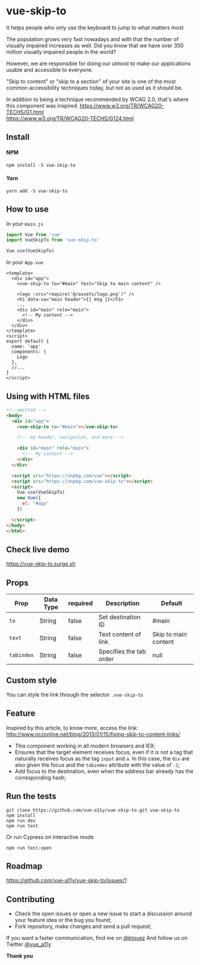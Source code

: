 # vue-skip-to
It helps people who only use the keyboard to jump to what matters most

The population grows very fast nowadays and with that the number of visually impaired increases as well. Did you know that we have over 350 million visually impaired people in the world?

However, we are responsible for doing our utmost to make our applications usable and accessible to everyone.

"Skip to content" or "skip to a section" of your site is one of the most common accessibility techniques today, but not as used as it should be.

In addition to being a technique recommended by WCAG 2.0, that's where this component was inspired.
https://www.w3.org/TR/WCAG20-TECHS/G1.html  
https://www.w3.org/TR/WCAG20-TECHS/G124.html

## Install
#### NPM
```shell
npm install -S vue-skip-to
```

#### Yarn
```shell
yarn add -S vue-skip-to
```

## How to use
In your `main.js`
```javascript
import Vue from 'vue'
import VueSkipTo from 'vue-skip-to'

Vue.use(VueSkipTo)
```

In your `App.vue`
```vue
<template>
  <div id="app">
    <vue-skip-to to="#main" test="Skip to main content" />

    <logo :src="require('@/assets/logo.png')" />
    <h1 data-va="main header">{{ msg }}</h1>
    ...
    <div id="main" role="main">
      <!-- My content -->
    </div>
  </div>
</template>
<script>
export default {
  name: 'app'
  components: {
    Logo
  },
  //...
}
</script>
```

## Using with HTML files
```html
<!--omitted -->
<body>
  <div id="app">
    <vue-skip-to to="#main"></vue-skip-to>

    <!-- my header, navigation, and more -->

    <div id="main" role="main">
      <!-- My content -->
    </div>
  </div>

  <script src="https://unpkg.com/vue"></script>
  <script src="https://unpkg.com/vue-skip-to"></script>
  <script>
    Vue.use(VueSkipTo)
    new Vue({
      el: "#app"
    })

  </script>
</body>
</html>
```

## Check live demo
https://vue-skip-to.surge.sh


## Props
Prop            | Data Type  | required  | Description            | Default
--------------- | ---------- | --------- | ---------------------- | -------------
`to`            | String     | false     | Set destination ID     | #main
`text`          | String     | false     | Text content of link   | Skip to main content
`tabindex`      | String     | false     | Specifies the tab order   | null


## Custom style
You can style the link through the selector `.vue-skip-to`

## Feature
Inspired by this article, to know more, access the link:  
http://www.nczonline.net/blog/2013/01/15/fixing-skip-to-content-links/

- This component working in all modern browsers and IE9;
- Ensures that the target element receives focus, even if it is not a tag that naturally receives focus as the tag `input` and `a`. In this case, the `div` are also given the focus and the `tabindex` attribute with the value of `-1`;
- Add focus to the destination, even when the address bar already has the corresponding hash;

## Run the tests

```shell
git clone https://github.com/vue-a11y/vue-skip-to.git vue-skip-to
npm install
npm run dev
npm run test
```

Or run Cypress on interactive mode
```shell
npm run test:open
```

## Roadmap
https://github.com/vue-a11y/vue-skip-to/issues/1

## Contributing
- Check the open issues or open a new issue to start a discussion around your feature idea or the bug you found;
- Fork repository, make changes and send a pull request;

If you want a faster communication, find me on [@ktquez](https://twitter.com/ktquez)
And follow us on Twitter [@vue_a11y](https://twitter.com/vue_a11y)

**Thank you**
